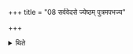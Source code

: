 +++
title = "08 सर्ववेदसे ज्येष्ठम् पुत्रमपभज्य"

+++

<details><summary>थिते</summary>

सर्ववेदसे ज्येष्ठं पुत्रमपभज्य संविदो विपरियाचेत ८
</details>
